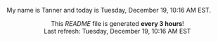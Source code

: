 My name is Tanner and today is Tuesday, December 19, 10:16 AM EST.

<p align="center">This <i>README</i> file is generated <b>every 3 hours</b>!</br>Last refresh: Tuesday, December 19, 10:16 AM EST<br /></p>
